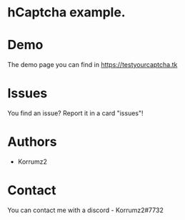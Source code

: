 # hCaptcha example.

# Demo 

The demo page you can find in https://testyourcaptcha.tk

# Issues 

You find an issue? Report it in a card "issues"!

# Authors

- Korrumz2

# Contact

You can contact me with a discord - Korrumz2#7732
